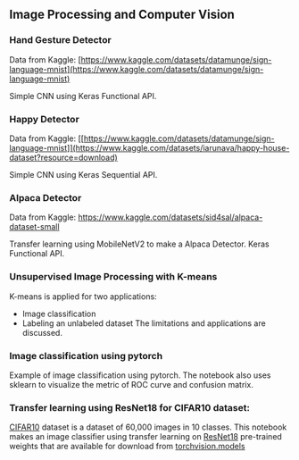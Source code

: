 ## Image Processing and Computer Vision

### Hand Gesture Detector
Data from Kaggle: [https://www.kaggle.com/datasets/datamunge/sign-language-mnist](https://www.kaggle.com/datasets/datamunge/sign-language-mnist)

Simple CNN using Keras Functional API.

### Happy Detector
Data from Kaggle: [[https://www.kaggle.com/datasets/datamunge/sign-language-mnist]](https://www.kaggle.com/datasets/iarunava/happy-house-dataset?resource=download)

Simple CNN using Keras Sequential API.

### Alpaca Detector
Data from Kaggle: https://www.kaggle.com/datasets/sid4sal/alpaca-dataset-small

Transfer learning using MobileNetV2 to make a Alpaca Detector. Keras Functional API. 

### Unsupervised Image Processing with K-means
K-means is applied for two applications:
- Image classification
- Labeling an unlabeled dataset
The limitations and applications are discussed.

### Image classification using pytorch
Example of image classification using pytorch. The notebook also uses sklearn to visualize the metric of ROC curve and confusion matrix.

### Transfer learning using ResNet18 for CIFAR10 dataset:
[CIFAR10](https://www.cs.toronto.edu/~kriz/cifar.html) dataset is a dataset of 60,000 images in 10 classes.
This notebook makes an image classifier using transfer learning on [ResNet18](https://www.sciencedirect.com/topics/computer-science/residual-network#:~:text=ResNet18%20is%20a%2072%2Dlayer,a%20degradation%20of%20the%20output.) pre-trained weights that are available for download from [torchvision.models](https://pytorch.org/vision/stable/models.html)
